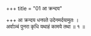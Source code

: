+++
title = "01 आ क्रन्दय"

+++
आ क्रन्दय धनपते उदेनमर्दयामुतः ।  
अर्वाञ्चं पुनरा कृधि यथाहं कामये तथा ॥ १ ॥